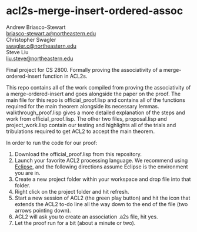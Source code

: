 # acl2s-merge-insert-ordered-assoc
Andrew Briasco-Stewart\
briasco-stewart.a@northeastern.edu\
Christopher Swagler\
swagler.c@northeastern.edu\
Steve Liu\
liu.steve@northeastern.edu

Final project for CS 2800. Formally proving the associativity of a merge-ordered-insert function in ACL2s.

This repo contains all of the work compiled from proving the associativity of a merge-ordered-insert and goes alongside the paper on the proof. The main file for this repo is official_proof.lisp and contains all of the functions required for the main theorem alongside its necessary lemmas. walkthrough_proof.lisp gives a more detailed explanation of the steps and work from official_proof.lisp. The other two files, proposal.lisp and project_work.lisp contain our testing and highlights all of the trials and tribulations required to get ACL2 to accept the main theorem.


In order to run the code for our proof:
1. Download the official_proof.lisp from this repository.
2. Launch your favorite ACL2 processing language. We recommend using [Eclipse](https://www.google.com), and the following directions assume Eclipse is the environment you are in.
3. Create a new project folder within your workspace and drop file into that folder.
4. Right click on the project folder and hit refresh.
5. Start a new session of ACL2 (the green play button) and hit the icon that extends the ACL2 to-do line all the way down to the end of the file (two arrows pointing down).
6. ACL2 will ask you to create an association .a2s file, hit yes.
7. Let the proof run for a bit (about a minute or two).
 
